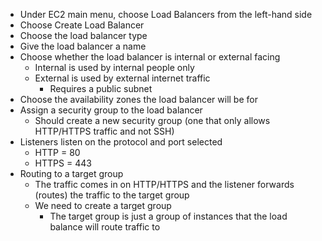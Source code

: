 - Under EC2 main menu, choose Load Balancers from the left-hand side
- Choose Create Load Balancer
- Choose the load balancer type
- Give the load balancer a name
- Choose whether the load balancer is internal or external facing
	- Internal is used by internal people only
	- External is used by external internet traffic
		- Requires a public subnet
- Choose the availability zones the load balancer will be for
- Assign a security group to the load balancer
	- Should create a new security group (one that only allows HTTP/HTTPS traffic and not SSH)
- Listeners listen on the protocol and port selected
	- HTTP = 80
	- HTTPS = 443
- Routing to a target group
	- The traffic comes in on HTTP/HTTPS and the listener forwards (routes) the traffic to the target group
	- We need to create a target group
		- The target group is just a group of instances that the load balance will route traffic to